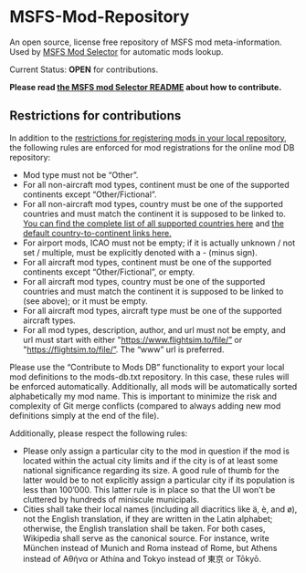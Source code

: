 # MSFS-Mod-Repository
An open source, license free repository of MSFS mod meta-information. Used by [MSFS Mod Selector](https://github.com/captn-nick/MSFS-Mod-Selector) for automatic mods lookup.

Current Status: **OPEN** for contributions.

**Please read [the MSFS mod Selector README](https://github.com/captn-nick/MSFS-Mod-Selector#contributing-to-mod-selectors-online-mod-database) about how to contribute.**

## Restrictions for contributions
In addition to the [restrictions for registering mods in your local repository](https://github.com/captn-nick/MSFS-Mod-Selector#restrictions), the following rules are enforced for mod registrations for the online mod DB repository:
* Mod type must not be “Other”.
* For all non-aircraft mod types, continent must be one of the supported continents except “Other/Fictional”.
* For all non-aircraft mod types, country must be one of the supported countries and must match the continent it is supposed to be linked to. [You can find the complete list of all supported countries here](https://github.com/captn-nick/MSFS-Mod-Selector#concerning-countries-an-explicitly-non-political-statement) and [the default country-to-continent links here.](https://github.com/captn-nick/MSFS-Mod-Selector#concerning-continents-another-explicitly-non-political-statement)
* For airport mods, ICAO must not be empty; if it is actually unknown / not set / multiple, must be explicitly denoted with a - (minus sign).
* For all aircraft mod types, continent must be one of the supported continents except “Other/Fictional”, or empty.
* For all aircraft mod types, country must be one of the supported countries and must match the continent it is supposed to be linked to (see above); or it must be empty.
* For all aircraft mod types, aircraft type must be one of the supported aircraft types.
* For all mod types, description, author, and url must not be empty, and url must start with either "https://www.flightsim.to/file/” or "https://flightsim.to/file/”. The “www” url is preferred.

Please use the “Contribute to Mods DB” functionality to export your local mod definitions to the mods-db.txt repository. In this case, these rules will be enforced automatically.
Additionally, all mods will be automatically sorted alphabetically my mod name. This is important to minimize the risk and complexity of Git merge conflicts (compared to always adding new mod definitions simply at the end of the file).

Additionally, please respect the following rules:
* Please only assign a particular city to the mod in question if the mod is located within the actual city limits and if the city is of at least some national significance regarding its size. A good rule of thumb for the latter would be to not explicitly assign a particular city if its population is less than 100’000. This latter rule is in place so that the UI won’t be cluttered by hundreds of miniscule municipals.
* Cities shall take their local names (including all diacritics like ä, è, and ø), not the English translation, if they are written in the Latin alphabet; otherwise, the English translation shall be taken. For both cases, Wikipedia shall serve as the canonical source. For instance, write München instead of Munich and Roma instead of Rome, but Athens instead of Αθήνα or Athína and Tokyo instead of 東京 or Tōkyō.
